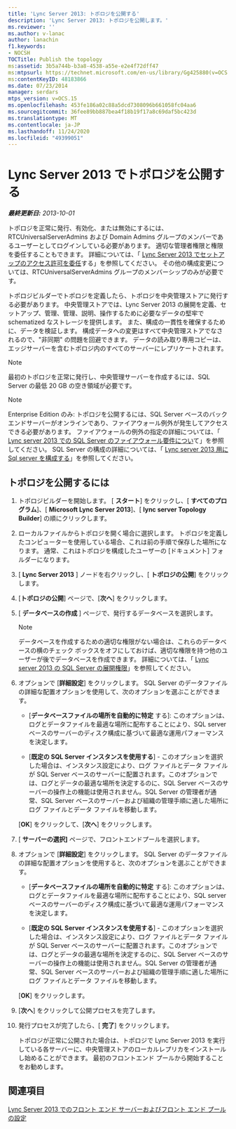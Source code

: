 ```yaml
---
title: 'Lync Server 2013: トポロジを公開する'
description: 'Lync Server 2013: トポロジを公開します。'
ms.reviewer: ''
ms.author: v-lanac
author: lanachin
f1.keywords:
- NOCSH
TOCTitle: Publish the topology
ms:assetid: 3b5a744b-b3a8-4538-a55e-e2e4f72dff47
ms:mtpsurl: https://technet.microsoft.com/en-us/library/Gg425880(v=OCS.15)
ms:contentKeyID: 48183866
ms.date: 07/23/2014
manager: serdars
mtps_version: v=OCS.15
ms.openlocfilehash: 453fe186a02c88a5dcd7308096b661058fc04aa6
ms.sourcegitcommit: 36fee89bb887bea4f18b19f17a8c69daf5bc423d
ms.translationtype: MT
ms.contentlocale: ja-JP
ms.lasthandoff: 11/24/2020
ms.locfileid: "49399051"
---
```

# <a name="publish-the-topology-in-lync-server-2013"></a>Lync Server 2013 でトポロジを公開する

<div data-xmlns="http://www.w3.org/1999/xhtml">

<div class="topic" data-xmlns="http://www.w3.org/1999/xhtml" data-msxsl="urn:schemas-microsoft-com:xslt" data-cs="https://msdn.microsoft.com/">

<div data-asp="https://msdn2.microsoft.com/asp">



</div>

<div id="mainSection">

<div id="mainBody">

<span> </span>

_**最終更新日:** 2013-10-01_

トポロジを正常に発行、有効化、または無効にするには、RTCUniversalServerAdmins および Domain Admins グループのメンバーであるユーザーとしてログインしている必要があります。 適切な管理者権限と権限を委任することもできます。 詳細については、「 [Lync Server 2013 でセットアップのアクセス許可を委任](lync-server-2013-delegate-setup-permissions.md)する」を参照してください。 その他の構成変更については、RTCUniversalServerAdmins グループのメンバーシップのみが必要です。

トポロジビルダーでトポロジを定義したら、トポロジを中央管理ストアに発行する必要があります。 中央管理ストアでは、Lync Server 2013 の展開を定義、セットアップ、管理、管理、説明、操作するために必要なデータの堅牢で schematized なストレージを提供します。 また、構成の一貫性を確保するために、データを検証します。 構成データへの変更はすべて中央管理ストアでなされるので、"非同期" の問題を回避できます。 データの読み取り専用コピーは、エッジサーバーを含むトポロジ内のすべてのサーバーにレプリケートされます。

<div>


> [!NOTE]  
> 最初のトポロジを正常に発行し、中央管理サーバーを作成するには、SQL Server の最低 20 GB の空き領域が必要です。



</div>

<div>


> [!NOTE]  
> Enterprise Edition のみ: トポロジを公開するには、SQL Server ベースのバックエンドサーバーがオンラインであり、ファイアウォール例外が発生してアクセスできる必要があります。 ファイアウォールの例外の指定の詳細については、「 <A href="lync-server-2013-understanding-firewall-requirements-for-sql-server.md">Lync server 2013 での SQL Server のファイアウォール要件につい</A>て」を参照してください。 SQL Server の構成の詳細については、「 <A href="lync-server-2013-configure-sql-server-for-lync-server.md">Lync server 2013 用に Sql server を構成する</A>」を参照してください。



</div>

<div>

## <a name="to-publish-a-topology"></a>トポロジを公開するには

1.  トポロジビルダーを開始します。 [ **スタート**] をクリックし、[ **すべてのプログラム**]、[ **Microsoft Lync Server 2013**]、[ **lync server Topology Builder**] の順にクリックします。

2.  ローカルファイルからトポロジを開く場合に選択します。 トポロジを定義したコンピューターを使用している場合、これは前の手順で保存した場所になります。 通常、これはトポロジを構成したユーザーの [ドキュメント] フォルダーになります。

3.  [ **Lync Server 2013** ] ノードを右クリックし、[ **トポロジの公開**] をクリックします。

4.  [**トポロジの公開**] ページで、[**次へ**] をクリックします。

5.  [ **データベースの作成** ] ページで、発行するデータベースを選択します。
    
    <div>
    

    > [!NOTE]  
    > データベースを作成するための適切な権限がない場合は、これらのデータベースの横のチェック ボックスをオフにしておけば、適切な権限を持つ他のユーザーが後でデータベースを作成できます。 詳細については、「 <A href="lync-server-2013-deployment-permissions-for-sql-server.md">Lync server 2013 の SQL Server の展開権限</A>」を参照してください。

    
    </div>

6.  オプションで [**詳細設定**] をクリックします。 SQL Server のデータファイルの詳細な配置オプションを使用して、次のオプションを選ぶことができます。
    
      - [**データベースファイルの場所を自動的に特定** する]: このオプションは、ログとデータファイルを最適な場所に配布することにより、SQL server ベースのサーバーのディスク構成に基づいて最適な運用パフォーマンスを決定します。
    
      - [**既定の SQL Server インスタンスを使用する**] - このオプションを選択した場合は、インスタンス設定により、ログ ファイルとデータ ファイルが SQL Server ベースのサーバーに配置されます。このオプションでは、ログとデータの最適な場所を決定するのに、SQL Server ベースのサーバーの操作上の機能は使用されません。SQL Server の管理者が通常、SQL Server ベースのサーバーおよび組織の管理手順に適した場所にログ ファイルとデータ ファイルを移動します。
    
    [**OK**] をクリックして、[**次へ**] をクリックします。

7.  [ **サーバーの選択]** ページで、フロントエンドプールを選択します。

8.  オプションで [**詳細設定**] をクリックします。 SQL Server のデータファイルの詳細な配置オプションを使用すると、次のオプションを選ぶことができます。
    
      - [**データベースファイルの場所を自動的に特定** する]: このオプションは、ログとデータファイルを最適な場所に配布することにより、SQL server ベースのサーバーのディスク構成に基づいて最適な運用パフォーマンスを決定します。
    
      - [**既定の SQL Server インスタンスを使用する**] - このオプションを選択した場合は、インスタンス設定により、ログ ファイルとデータ ファイルが SQL Server ベースのサーバーに配置されます。このオプションでは、ログとデータの最適な場所を決定するのに、SQL Server ベースのサーバーの操作上の機能は使用されません。SQL Server の管理者が通常、SQL Server ベースのサーバーおよび組織の管理手順に適した場所にログ ファイルとデータ ファイルを移動します。
    
    [**OK**] をクリックします。

9.  [**次へ**] をクリックして公開プロセスを完了します。

10. 発行プロセスが完了したら、[ **完了**] をクリックします。
    
    トポロジが正常に公開された場合は、トポロジで Lync Server 2013 を実行している各サーバーに、中央管理ストアのローカルレプリカをインストールし始めることができます。 最初のフロントエンド プールから開始することをお勧めします。

</div>

<div>

## <a name="see-also"></a>関連項目


[Lync Server 2013 でのフロント エンド サーバーおよびフロント エンド プールの設定](lync-server-2013-setting-up-front-end-servers-and-front-end-pools.md)  
  

</div>

</div>

<span> </span>

</div>

</div>

</div>

